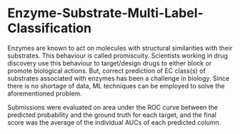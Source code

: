 # Enzyme-Substrate-Multi-Label-Classification

Enzymes are known to act on molecules with structural similarities with their substrates. This behaviour is called promiscuity. Scientists working in drug discovery use this behaviour to target/design drugs to either block or promote biological actions. But, correct prediction of EC class(s) of substrates associated with enzymes has been a challenge in biology. Since there is no shortage of data, ML techniques can be employed to solve the aforementioned problem.

Submissions were evaluated on area under the ROC curve between the predicted probability and the ground truth for each target, and the final score was the average of the individual AUCs of each predicted column.
